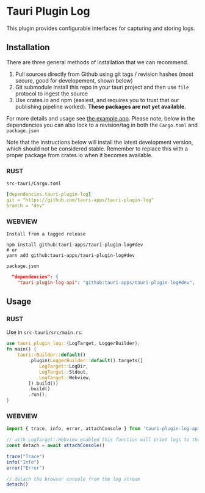 # Tauri Plugin Log

This plugin provides configurable interfaces for capturing and storing logs.

## Installation
There are three general methods of installation that we can recommend.
1. Pull sources directly from Github using git tags / revision hashes (most secure, good for developement, shown below)
2. Git submodule install this repo in your tauri project and then use `file` protocol to ingest the source
3. Use crates.io and npm (easiest, and requires you to trust that our publishing pipeline worked). **These packages are not yet available.**

For more details and usage see [the example app](examples/svelte-app). Please note, below in the dependencies you can also lock to a revision/tag in both the `Cargo.toml` and `package.json`

Note that the instructions below will install the latest development version, which should not be considered stable.
Remember to replace this with a proper package from crates.io when it becomes available.

### RUST
`src-tauri/Cargo.toml`
```yaml
[dependencies.tauri-plugin-log]
git = "https://github.com/tauri-apps/tauri-plugin-log"
branch = "dev"
```

### WEBVIEW
`Install from a tagged release`
```
npm install github:tauri-apps/tauri-plugin-log#dev
# or
yarn add github:tauri-apps/tauri-plugin-log#dev
```

`package.json`
```json
  "dependencies": {
    "tauri-plugin-log-api": "github:tauri-apps/tauri-plugin-log#dev",
```

## Usage

### RUST

Use in `src-tauri/src/main.rs`:
```rust
use tauri_plugin_log::{LogTarget, LoggerBuilder};
fn main() {
    tauri::Builder::default()
        .plugin(LoggerBuilder::default().targets([
            LogTarget::LogDir,
            LogTarget::Stdout,
            LogTarget::Webview,
        ]).build())
        .build()
        .run();
}
```

### WEBVIEW

```ts
import { trace, info, error, attachConsole } from 'tauri-plugin-log-api'

// with LogTarget::Webview enabled this function will print logs to the browser console
const detach = await attachConsole()

trace("Trace")
info("Info")
error("Error")

// detach the browser console from the log stream
detach()
```
